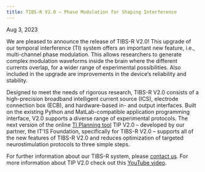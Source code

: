 ```yaml
---
title: TIBS-R V2.0 – Phase Modulation for Shaping Interference
---
```


Aug 3, 2023

We are pleased to announce the release of TIBS-R V2.0! This upgrade of our temporal interference (TI) system offers an important new feature, i.e., multi-channel phase modulation. This allows researchers to generate complex modulation waveforms inside the brain where the different currents overlap, for a wider range of experimental possibilities. Also included in the upgrade are improvements in the device’s reliability and stability.

Designed to meet the needs of rigorous research, TIBS-R V2.0 consists of a high-precision broadband intelligent current source (ICS), electrode connection box (ECB), and hardware-based in- and output interfaces. Built on the existing Python and MatLab-compatible application programming interface, V2.0 supports a diverse range of experimental protocols. The next version of the online [TI Planning tool](https://itis.swiss/tools-and-systems/ti-planning/) TIP V2.0 – developed by our partner, the IT'IS Foundation, specifically for TIBS-R V2.0 – supports all of the new features of TIBS-R V2.0 and reduces optimization of targeted neurostimulation protocols to three simple steps.

For further information about our TIBS-R system, please [contact us](mailto:eap@temporalinterference.com). For more information about TIP V2.0 check out this [YouTube video](https://youtu.be/3G43C-xAohU?feature=shared).
